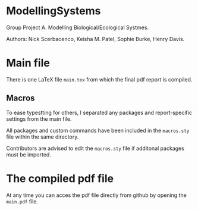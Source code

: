 # ModellingSystems
Group Project A. Modelling Biological/Ecological Systmes.

Authors: Nick Scerbacenco, Keisha M. Patel, Sophie Burke, Henry Davis.

# Main file
There is one LaTeX file `main.tex` from which the final pdf report is compiled.

## Macros 
To ease typestting for others, I separated any packages and report-specific settings from the main file.

All packages and custom commands have been included in the `macros.sty` file within the same directory.

Contributors are advised to edit the `macros.sty` file if additonal packages must be imported.

# The compiled pdf file
At any time you can acces the pdf file directly from github by opening the `main.pdf` file.
